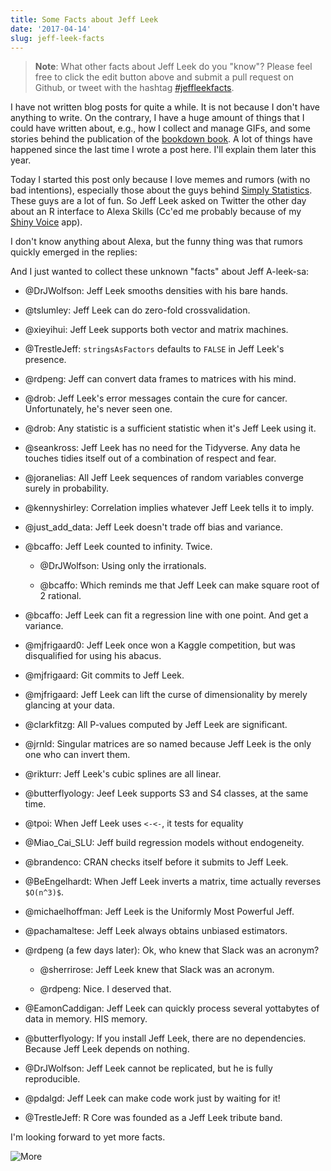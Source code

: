 ```yaml
---
title: Some Facts about Jeff Leek
date: '2017-04-14'
slug: jeff-leek-facts
---
```


> **Note**: What other facts about Jeff Leek do you "know"? Please feel free to click the edit button <i class="fa fa-edit"></i> above and submit a pull request on Github, or tweet with the hashtag [#jeffleekfacts](https://twitter.com/hashtag/jeffleekfacts).

I have not written blog posts for quite a while. It is not because I don't have anything to write. On the contrary, I have a huge amount of things that I could have written about, e.g., how I collect and manage GIFs, and some stories behind the publication of the [bookdown book](https://bookdown.org/yihui/bookdown). A lot of things have happened since the last time I wrote a post here. I'll explain them later this year.

Today I started this post only because I love memes and rumors (with no bad intentions), especially those about the guys behind [Simply Statistics](http://simplystatistics.org). These guys are a lot of fun. So Jeff Leek asked on Twitter the other day about an R interface to Alexa Skills (Cc'ed me probably because of my [Shiny Voice](https://yihui.shinyapps.io/voice) app).


I don't know anything about Alexa, but the funny thing was that rumors quickly emerged in the replies:


And I just wanted to collect these unknown "facts" about Jeff A-leek-sa:

- @DrJWolfson: Jeff Leek smooths densities with his bare hands.

- @tslumley: Jeff Leek can do zero-fold crossvalidation.

- @xieyihui: Jeff Leek supports both vector and matrix machines.

- @TrestleJeff: `stringsAsFactors` defaults to `FALSE` in Jeff Leek's presence.

- @rdpeng: Jeff can convert data frames to matrices with his mind.

- @drob: Jeff Leek's error messages contain the cure for cancer. Unfortunately, he's never seen one.

- @drob: Any statistic is a sufficient statistic when it's Jeff Leek using it.

- @seankross: Jeff Leek has no need for the Tidyverse. Any data he touches tidies itself out of a combination of respect and fear.

- @joranelias: All Jeff Leek sequences of random variables converge surely in probability.

- @kennyshirley: Correlation implies whatever Jeff Leek tells it to imply.

- @just\_add\_data: Jeff Leek doesn't trade off bias and variance.

- @bcaffo: Jeff Leek counted to infinity. Twice.

    - @DrJWolfson: Using only the irrationals.
    
    - @bcaffo: Which reminds me that Jeff Leek can make square root of 2 rational.

- @bcaffo: Jeff Leek can fit a regression line with one point. And get a variance.

- @mjfrigaard0: Jeff Leek once won a Kaggle competition, but was disqualified for using his abacus.

- @mjfrigaard: Git commits to Jeff Leek.

- @mjfrigaard: Jeff Leek can lift the curse of dimensionality by merely glancing at your data.

- @clarkfitzg: All P-values computed by Jeff Leek are significant.

- @jrnld: Singular matrices are so named because Jeff Leek is the only one who can invert them.

- @rikturr: Jeff Leek's cubic splines are all linear.

- @butterflyology: Jeef Leek supports S3 and S4 classes, at the same time.

- @tpoi: When Jeff Leek uses `<-<-`, it tests for equality

- @Miao\_Cai\_SLU: Jeff build regression models without endogeneity.

- @brandenco: CRAN checks itself before it submits to Jeff Leek.

- @BeEngelhardt: When Jeff Leek inverts a matrix, time actually reverses `$O(n^3)$`.

- @michaelhoffman: Jeff Leek is the Uniformly Most Powerful Jeff.

- @pachamaltese: Jeff Leek always obtains unbiased estimators.

- @rdpeng (a few days later): Ok, who knew that Slack was an acronym?

    - @sherrirose: Jeff Leek knew that Slack was an acronym.

    - @rdpeng: Nice. I deserved that.

- @EamonCaddigan: Jeff Leek can quickly process several yottabytes of data in memory. HIS memory.

- @butterflyology: If you install Jeff Leek, there are no dependencies. Because Jeff Leek depends on nothing.

- @DrJWolfson: Jeff Leek cannot be replicated, but he is fully reproducible.

- @pdalgd: Jeff Leek can make code work just by waiting for it!

- @TrestleJeff: R Core was founded as a Jeff Leek tribute band.

I'm looking forward to yet more facts.

![More](https://slides.yihui.name/gif/dog-reach.gif)

